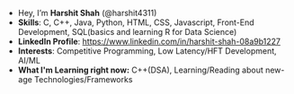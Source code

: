 - Hey, I’m **Harshit Shah** (@harshit4311)
- **Skills**: C, C++, Java, Python, HTML, CSS, Javascript, Front-End Development, SQL(basics and learning R for Data Science)
- **LinkedIn Profile**: https://www.linkedin.com/in/harshit-shah-08a9b1227
- **Interests**: Competitive Programming, Low Latency/HFT Development, AI/ML
- **What I'm Learning right now:** C++(DSA), Learning/Reading about new-age Technologies/Frameworks

<!---
harshit4311/harshit4311 is a ✨ special ✨ repository because its `README.md` (this file) appears on your GitHub profile.
You can click the Preview link to take a look at your changes.
--->
